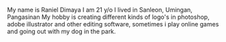 My name is Raniel Dimaya
I am 21 y/o
I lived in Sanleon, Umingan, Pangasinan
My hobby is creating different kinds of logo's in photoshop, adobe illustrator and other editing software, sometimes i play online games and going out with my dog in the park.
